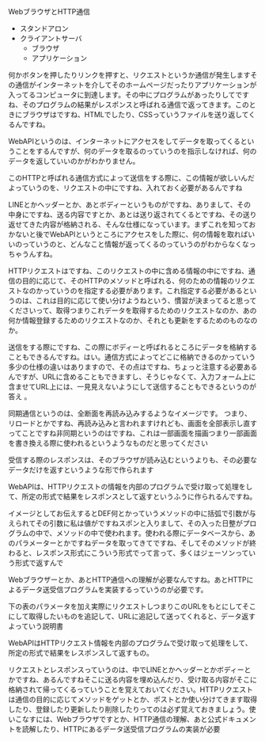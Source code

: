 WebブラウザとHTTP通信

- スタンドアロン
- クライアントサーバ
  - ブラウザ
  - アプリケーション

何かボタンを押したりリンクを押すと、リクエストというか通信が発生しますその通信がインターネットを介してそのホームページだったりアプリケーションが入ってるコンピュータに到達します。その中にプログラムがあったりしてですね、そのプログラムの結果がレスポンスと呼ばれる通信で返ってきます。このときにブラウザはですね、HTMLでしたり、CSSっていうファイルを送り返してくるんですね。

WebAPIというのは、インターネットにアクセスをしてデータを取ってくるということをするんですが、何のデータを取るのっていうのを指示しなければ、何のデータを返していいのかがわかりません。

このHTTPと呼ばれる通信方式によって送信をする際に、この情報が欲しいんだよっていうのを、リクエストの中にですね、入れておく必要があるんですね

LINEとかヘッダーとか、あとボディーというものがですね、ありまして、その中身にですね、送る内容ですとか、あとは送り返されてくるとですね、その送り返せてきた内容が格納される、そんな仕様になっています。まずこれを知っておかないと後でWebAPIというところにアクセスをした際に、何の情報を取ればいいのっていうのと、どんなこと情報が返ってくるのっていうのがわからなくなっちゃうんすね。

HTTPリクエストはですね、このリクエストの中に含める情報の中にですね、通信の目的に応じて、そのHTTPのメソッドと呼ばれる、何のための情報のリクエストなのかっていうのを指定する必要があります。これ指定する必要があるというのは、これは目的に応じて使い分けようねという、慣習が決まってると思ってくださいって、取得つまりこれデータを取得するためのリクエストなのか、あの何か情報登録するためのリクエストなのか、それとも更新をするためのものなのか。

送信をする際にですね、この際にボディーと呼ばれるところにデータを格納することもできるんですね。はい。通信方式によってどこに格納できるのかっていう多少の仕様の違いはありますので、その点はですね、ちょっと注意する必要あるんですが、URLに含めることもできますし、そうじゃなくて、入力フォーム上に含ませてURL上には、一見見えないようにして送信することもできるというのが答え
。

同期通信というのは、全断面を再読み込みするようなイメージです。
つまり、リロードとかですね、再読み込みと言われますけれども、画面を全部表示し直すってことですね非同期というのはですね、これは一部画面を描画つまり一部画面を書き換える際に使われるというようなものだと思ってください

受信する際のレスポンスは、そのブラウザが読み込むというよりも、その必要なデータだけを返すというような形で作られます

WebAPIは、HTTPリクエストの情報を内部のプログラムで受け取って処理をして、所定の形式で結果をレスポンスとして返すというふうに作られるんですね。

イメージとしてお伝えするとDEF何とかっていうメソッドの中に括弧で引数が与えられてその引数に私は値がですねスポンと入りまして、その入った日整がプログラムの中で、メソッドの中で使われます。使われる際にデータベースから、あのパラメーターとかですねデータを取ってきてですね、そしてそのメソッドが終わると、レスポンス形式にこういう形式でって言って、多くはジェーソンっていう形式で返すんで

Webブラウザーとか、あとHTTP通信への理解が必要なんですね。あとHTTPによるデータ送受信プログラムを実装するっていうのが必要です。

下の表のパラメータを加え実際にリクエストしつまりこのURLをもとにしてそこにして取得したいものを追記して、URLに追記して送ってくれると、データ返すよっていう説明書

WebAPIはHTTPリクエスト情報を内部のプログラムで受け取って処理をして、所定の形式で結果をレスポンスして返すもの。

リクエストとレスポンスっていうのは、中でLINEとかヘッダーとかボディーとかですね、あるんですねそこに送る内容を埋め込んだり、受け取る内容がそこに格納されて帰ってくるっていうことを覚えておいてください。HTTPリクエストは通信の目的に応じてメソッドをゲットとか、ポストとか使い分けてきます取得したり、登録したり更新したり削除したりってのは必ず覚えておきましょう。使いこなすには、Webブラウザですとか、HTTP通信の理解、あと公式ドキュメントを読解したり、HTTPにあるデータ送受信プログラムの実装が必要
